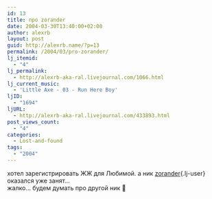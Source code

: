 ```yaml
---
id: 13
title: про zorander
date: 2004-03-30T13:40:00+02:00
author: alexrb
layout: post
guid: http://alexrb.name/?p=13
permalink: /2004/03/pro-zorander/
lj_itemid:
  - "4"
lj_permalink:
  - http://alexrb-aka-ral.livejournal.com/1066.html
lj_current_music:
  - 'Little Axe - 03 - Run Here Boy'
ljID:
  - "1694"
ljURL:
  - http://alexrb-aka-ral.livejournal.com/433893.html
post_views_count:
  - "4"
categories:
  - Lost-and-found
tags:
  - "2004"
---
```

хотел зарегистрировать ЖЖ для Любимой. а ник [zorander](http://zorander.livejournal.com/){.lj-user} оказался уже занят&#8230;  
жалко&#8230; будем думать про другой ник 🙂